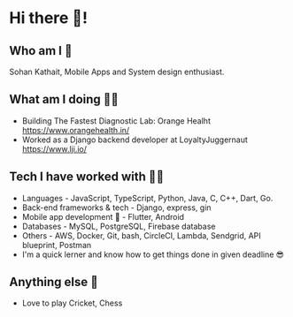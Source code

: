 # Hi there 👋!

## Who am I 👔
Sohan Kathait, Mobile Apps and System design enthusiast.

## What am I doing 👨‍🔧️
- Building The Fastest Diagnostic Lab: Orange Healht https://www.orangehealth.in/
- Worked as a Django backend developer at LoyaltyJuggernaut https://www.lji.io/

## Tech I have worked with 👨‍💻️
- Languages - JavaScript, TypeScript, Python, Java, C, C++, Dart, Go.
- Back-end frameworks & tech - Django, express, gin
- Mobile app development 📱 - Flutter, Android
- Databases - MySQL, PostgreSQL, Firebase database
- Others - AWS, Docker, Git, bash, CircleCI, Lambda, Sendgrid, API blueprint, Postman
- I'm a quick lerner and know how to get things done in given deadline 😎

## Anything else 🤔
- Love to play Cricket, Chess

<!-- ## Links 😍

## Overflow -  🎁
 -->
